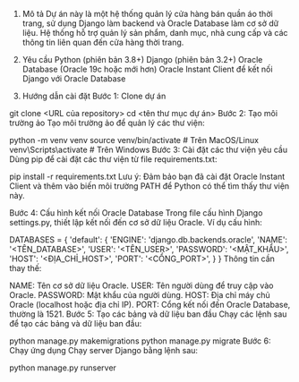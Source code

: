 1. Mô tả
Dự án này là một hệ thống quản lý cửa hàng bán quần áo thời trang, sử dụng Django làm backend và Oracle Database làm cơ sở dữ liệu. Hệ thống hỗ trợ quản lý sản phẩm, danh mục, nhà cung cấp và các thông tin liên quan đến cửa hàng thời trang.

2. Yêu cầu
Python (phiên bản 3.8+)
Django (phiên bản 3.2+)
Oracle Database (Oracle 19c hoặc mới hơn)
Oracle Instant Client để kết nối Django với Oracle Database
3. Hướng dẫn cài đặt
Bước 1: Clone dự án

git clone <URL của repository>
cd <tên thư mục dự án>
Bước 2: Tạo môi trường ảo
Tạo môi trường ảo để quản lý các thư viện:

python -m venv venv
source venv/bin/activate      # Trên MacOS/Linux
venv\Scripts\activate         # Trên Windows
Bước 3: Cài đặt các thư viện yêu cầu
Dùng pip để cài đặt các thư viện từ file requirements.txt:


pip install -r requirements.txt
Lưu ý: Đảm bảo bạn đã cài đặt Oracle Instant Client và thêm vào biến môi trường PATH để Python có thể tìm thấy thư viện này.

Bước 4: Cấu hình kết nối Oracle Database
Trong file cấu hình Django settings.py, thiết lập kết nối đến cơ sở dữ liệu Oracle. Ví dụ cấu hình:


DATABASES = {
    'default': {
        'ENGINE': 'django.db.backends.oracle',
        'NAME': '<TÊN_DATABASE>',
        'USER': '<TÊN_USER>',
        'PASSWORD': '<MẬT_KHẨU>',
        'HOST': '<ĐỊA_CHỈ_HOST>',
        'PORT': '<CỔNG_PORT>',
    }
}
Thông tin cần thay thế:

NAME: Tên cơ sở dữ liệu Oracle.
USER: Tên người dùng để truy cập vào Oracle.
PASSWORD: Mật khẩu của người dùng.
HOST: Địa chỉ máy chủ Oracle (localhost hoặc địa chỉ IP).
PORT: Cổng kết nối đến Oracle Database, thường là 1521.
Bước 5: Tạo các bảng và dữ liệu ban đầu
Chạy các lệnh sau để tạo các bảng và dữ liệu ban đầu:


python manage.py makemigrations
python manage.py migrate
Bước 6: Chạy ứng dụng
Chạy server Django bằng lệnh sau:

python manage.py runserver